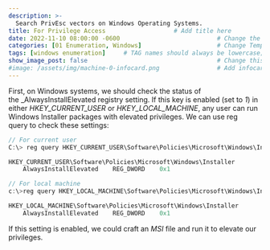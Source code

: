 ```yaml
---
description: >-
  Search PrivEsc vectors on Windows Operating Systems.
title: For Privilege Access                   # Add title here
date: 2022-11-10 08:00:00 -0600                           # Change the date to match completion date
categories: [01 Enumeration, Windows]                     # Change Templates to Writeup
tags: [windows enumeration]     # TAG names should always be lowercase; replace template with writeup, and add relevant tags
show_image_post: false                                    # Change this to true
#image: /assets/img/machine-0-infocard.png                # Add infocard image here for post preview image
---
```

First, on Windows systems, we should check the status of the \_AlwaysInstallElevated registry setting. If this key is enabled (set to _1_) in either _HKEY_CURRENT_USER_ or _HKEY_LOCAL_MACHINE_, any user can run Windows Installer packages with elevated privileges.
We can use reg query to check these settings:
```c
// For current user
C:\> reg query HKEY_CURRENT_USER\Software\Policies\Microsoft\Windows\Installer

HKEY_CURRENT_USER\Software\Policies\Microsoft\Windows\Installer
    AlwaysInstallElevated    REG_DWORD    0x1

// For local machine
c:\>reg query HKEY_LOCAL_MACHINE\Software\Policies\Microsoft\Windows\Installer

HKEY_LOCAL_MACHINE\Software\Policies\Microsoft\Windows\Installer
    AlwaysInstallElevated    REG_DWORD    0x1
```

If this setting is enabled, we could craft an _MSI_ file and run it to elevate our privileges.

